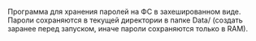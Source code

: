 Программа для хранения паролей на ФС в захешированном виде.
Пароли сохраняются в текущей директории в папке Data/ (создать заранее перед запуском, иначе пароли сохраняются только в RAM).